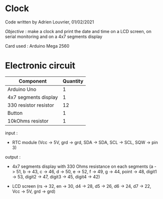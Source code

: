 # **Clock**

Code written by Adrien Louvrier, 01/02/2021

*Objective* : make a clock and print the date and time on a LCD screen, on serial monitoring and on a 4x7 segments display 

Card used : Arduino Mega 2560

# Electronic circuit

Component | Quantity 
----------|----------
Arduino Uno | 1
4x7 segments display | 1
330 resistor resistor | 12
Button | 1
10kOhms resistor | 1

input : 
- RTC module (Vcc -> 5V, grd -> grd, SDA -> SDA, SCL -> SCL, SQW -> pin 3)
	
output : 
- 4x7 segments display with 330 Ohms resistance on each segments (a -> 51, b -> 43, c -> 46, d -> 50, e -> 52, f -> 49, g -> 44, point -> 48, digit1 -> 53, digit2 -> 47, digit3 -> 45, digit4 -> 42)
		
- LCD screen (rs -> 32, en -> 30, d4 -> 28, d5 -> 26, d6 -> 24, d7 -> 22, Vcc -> 5V, grd -> grd)